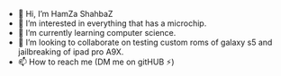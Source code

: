 - 👋 Hi, I’m HamZa ShahbaZ
- 👀 I’m interested in everything that has a microchip.
- 🌱 I’m currently learning computer science.
- 💞️ I’m looking to collaborate on testing custom roms of galaxy s5 and jailbreaking of ipad pro A9X.
- 📫 How to reach me (DM me on gitHUB ⚡)

<!---
hamza-1998-del/hamza-1998-del is a ✨ special ✨ repository because its `README.md` (this file) appears on your GitHub profile.
You can click the Preview link to take a look at your changes.
--->
